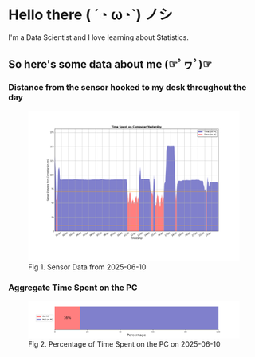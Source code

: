 
# Hello there ( ´◔ ω◔`) ノシ

I'm a Data Scientist and I love learning about Statistics.

## So here's some data about me (☞ﾟヮﾟ)☞


### Distance from the sensor hooked to my desk throughout the day
<figure>
  <picture>
    <source media="(prefers-color-scheme: dark)" srcset="Pi/readme/graphs/lineplot/dark-plot-2025-06-10.png">
    <source media="(prefers-color-scheme: light)" srcset="Pi/readme/graphs/lineplot/light-plot-2025-06-10.png">
    <img alt="Shows a black logo in light color mode and a white one in dark color mode." src="Pi/readme/graphs/lineplot/light-plot-2025-06-10.png">
  </picture>
  <figcaption>Fig 1. Sensor Data from 2025-06-10</figcaption>
</figure>



### Aggregate Time Spent on the PC
<figure>
  <picture>
    <source media="(prefers-color-scheme: dark)" srcset="Pi/readme/graphs/barplot/dark-plot-2025-06-10.png">
    <source media="(prefers-color-scheme: light)" srcset="Pi/readme/graphs/barplot/light-plot-2025-06-10.png">
    <img alt="Shows a black logo in light color mode and a white one in dark color mode." src="Pi/readme/graphs/barplot/light-plot-2025-06-10.png">
  </picture>
  <figcaption>Fig 2. Percentage of Time Spent on the PC on 2025-06-10</figcaption>
</figure>
